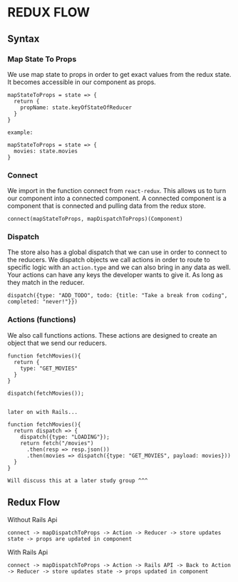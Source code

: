 # REDUX FLOW

## Syntax

### Map State To Props
We use map state to props in order to get exact values from the redux state. It becomes accessible in our component as props.

```
mapStateToProps = state => {
  return {
    propName: state.keyOfStateOfReducer
  }
}

example:

mapStateToProps = state => {
  movies: state.movies
}
```

### Connect
We import in the function connect from `react-redux`. This allows us to turn our component into a connected component. A connected component is a component that is connected and pulling data from the redux store.

```
connect(mapStateToProps, mapDispatchToProps)(Component)
```

### Dispatch
The store also has a global dispatch that we can use in order to connect to the reducers. We dispatch objects we call actions in order to route to specific logic with an `action.type` and we can also bring in any data as well. Your actions can have any keys the developer wants to give it. As long as they match in the reducer.

```
dispatch({type: "ADD_TODO", todo: {title: "Take a break from coding", completed: "never!"}})
```

### Actions (functions)
We also call functions actions. These actions are designed to create an object that we send our reducers.
```
function fetchMovies(){
  return {
    type: "GET_MOVIES"
  }
}

dispatch(fetchMovies());


later on with Rails...

function fetchMovies(){
  return dispatch => {
    dispatch({type: "LOADING"});
    return fetch("/movies")
      .then(resp => resp.json())
      .then(movies => dispatch({type: "GET_MOVIES", payload: movies}))
  }
}

Will discuss this at a later study group ^^^
```

## Redux Flow
Without Rails Api
```
connect -> mapDispatchToProps -> Action -> Reducer -> store updates state -> props are updated in component
```

With Rails Api
```
connect -> mapDispatchToProps -> Action -> Rails API -> Back to Action -> Reducer -> store updates state -> props updated in component
```